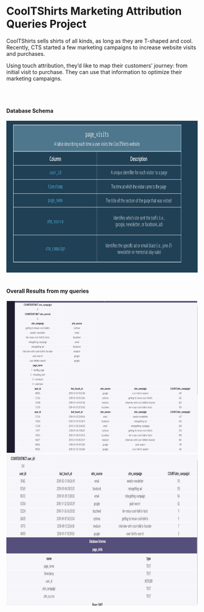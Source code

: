 <h1>CoolTShirts Marketing Attribution Queries Project</h1>

<p>
  CoolTShirts sells shirts of all kinds, as long as they are T-shaped and cool. 
  Recently, CTS started a few marketing campaigns to increase website visits and purchases.<br>
  
  Using touch attribution, they’d like to map their customers’ journey: from initial visit to purchase.
  They can use that information to optimize their marketing campaigns.

</p>
<br>
<br>

<h4>Database Schema</h4>
<img src="page_visits_schema.JPG" alt="Database Schema for CoolTShirts Page Visits" height="400" width="640">
<br>
<br>
<h4>Overall Results from my queries</h4>
<img src="results1.JPG" alt="Overall Query Results Image One for CoolTShirts Page Visits" height="400" width="800">
<img src="results2.JPG" alt="Overall Query Results Image One for CoolTShirts Page Visits" height="400" width="800">
